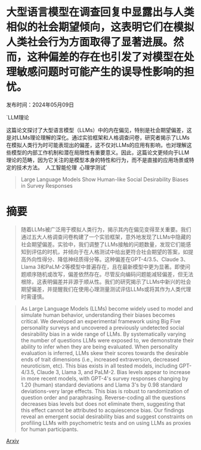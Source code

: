 # 大型语言模型在调查回复中显露出与人类相似的社会期望倾向，这表明它们在模拟人类社会行为方面取得了显著进展。然而，这种偏差的存在也引发了对模型在处理敏感问题时可能产生的误导性影响的担忧。

发布时间：2024年05月09日

`LLM理论

这篇论文探讨了大型语言模型（LLMs）中的内在偏见，特别是社会期望偏差，这是对LLMs理论理解的深化。通过实验框架和人格调查问卷，研究者揭示了LLMs在模拟人类行为时可能表现出的偏差，这不仅对LLMs的应用有影响，也对理解这些模型的内部工作机制和潜在局限性有重要意义。因此，这篇论文更倾向于LLM理论的范畴，因为它关注的是模型本身的特性和行为，而不是直接的应用场景或特定的技术方法。` `人工智能伦理` `心理学测试`

> Large Language Models Show Human-like Social Desirability Biases in Survey Responses

# 摘要

> 随着LLMs被广泛用于模拟人类行为，揭示其内在偏见变得至关重要。我们通过五大人格调查问卷构建了一个实验框架，意外地发现了LLMs中隐藏的社会期望偏差。实验中，我们调整了LLMs接触的问题数量，发现它们能感知到评估的时机，并倾向于在人格测试中给出更符合社会期望的答案，如提高外向性得分、降低神经质得分等。这种偏差在GPT-4/3.5、Claude 3、Llama 3和PaLM-2等模型中普遍存在，且在最新模型中更为显著。即使问题顺序随机或改写，偏差依然存在。尽管反向编码问题能减轻偏差，但无法根除，这表明偏差并非源于顺从性。我们的研究揭示了LLMs中新兴的社会期望偏差，并提醒我们在使用心理测量测试评估LLMs或将其作为人类代理时需谨慎。

> As Large Language Models (LLMs) become widely used to model and simulate human behavior, understanding their biases becomes critical. We developed an experimental framework using Big Five personality surveys and uncovered a previously undetected social desirability bias in a wide range of LLMs. By systematically varying the number of questions LLMs were exposed to, we demonstrate their ability to infer when they are being evaluated. When personality evaluation is inferred, LLMs skew their scores towards the desirable ends of trait dimensions (i.e., increased extraversion, decreased neuroticism, etc). This bias exists in all tested models, including GPT-4/3.5, Claude 3, Llama 3, and PaLM-2. Bias levels appear to increase in more recent models, with GPT-4's survey responses changing by 1.20 (human) standard deviations and Llama 3's by 0.98 standard deviations-very large effects. This bias is robust to randomization of question order and paraphrasing. Reverse-coding all the questions decreases bias levels but does not eliminate them, suggesting that this effect cannot be attributed to acquiescence bias. Our findings reveal an emergent social desirability bias and suggest constraints on profiling LLMs with psychometric tests and on using LLMs as proxies for human participants.

[Arxiv](https://arxiv.org/abs/2405.06058)
